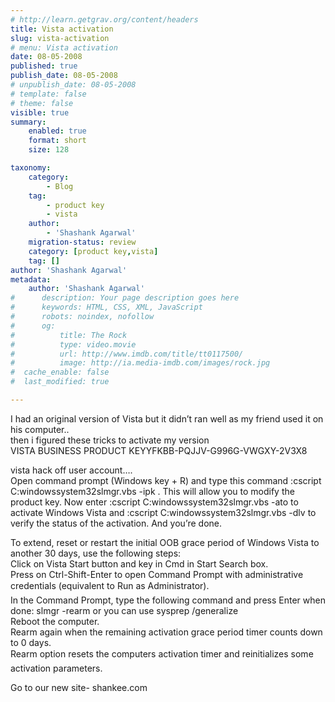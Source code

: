```yaml
---
# http://learn.getgrav.org/content/headers
title: Vista activation
slug: vista-activation
# menu: Vista activation
date: 08-05-2008
published: true
publish_date: 08-05-2008
# unpublish_date: 08-05-2008
# template: false
# theme: false
visible: true
summary:
    enabled: true
    format: short
    size: 128

taxonomy:
    category:
        - Blog
    tag:
        - product key
        - vista
    author:
        - 'Shashank Agarwal'
    migration-status: review
    category: [product key,vista]
    tag: []
author: 'Shashank Agarwal'
metadata:
    author: 'Shashank Agarwal'
#      description: Your page description goes here
#      keywords: HTML, CSS, XML, JavaScript
#      robots: noindex, nofollow
#      og:
#          title: The Rock
#          type: video.movie
#          url: http://www.imdb.com/title/tt0117500/
#          image: http://ia.media-imdb.com/images/rock.jpg
#  cache_enable: false
#  last_modified: true

---
```


I had an original version of Vista but it didn’t ran well as my friend used it on his computer..  
then i figured these tricks to activate my version  
VISTA BUSINESS PRODUCT KEYYFKBB-PQJJV-G996G-VWGXY-2V3X8

vista hack off user account….  
Open command prompt (Windows key + R) and type this command :cscript C:windowssystem32slmgr.vbs -ipk . This will allow you to modify the product key. Now enter :cscript C:windowssystem32slmgr.vbs -ato to activate Windows Vista and :cscript C:windowssystem32slmgr.vbs -dlv to verify the status of the activation. And you’re done.

To extend, reset or restart the initial OOB grace period of Windows Vista to another 30 days, use the following steps:  
Click on Vista Start button and key in Cmd in Start Search box.  
Press on Ctrl-Shift-Enter to open Command Prompt with administrative credentials (equivalent to &#147;Run as Administrator&#148;).  
In the Command Prompt, type the following command and press Enter when done: slmgr -rearm or you can use sysprep /generalize  
Reboot the computer.  
Rearm again when the remaining activation grace period timer counts down to 0 days.  
Rearm option resets the computer&#146;s activation timer and reinitializes some activation parameters.

Go to our new site- shankee.com

